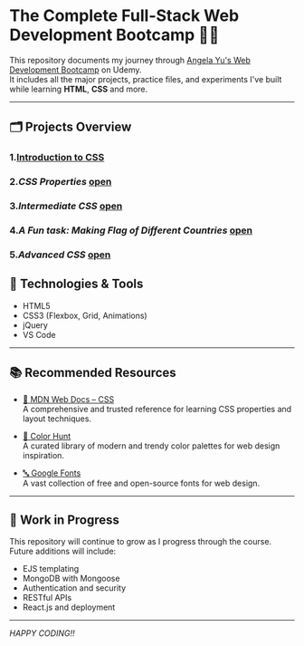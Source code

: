# The Complete Full-Stack Web Development Bootcamp 🧑‍💻

This repository documents my journey through [Angela Yu's Web Development Bootcamp](https://www.udemy.com/course/the-complete-web-development-bootcamp/) on Udemy.  
It includes all the major projects, practice files, and experiments I've built while learning **HTML**, **CSS** and more.

---

## 🗂️ Projects Overview

### 1.[Introduction to CSS](https://github.com/Shreya-Sikder/Udemy-WebDevelopment/tree/main/Basics%20of%20CSS)
### 2.*CSS Properties*   [open](https://github.com/Shreya-Sikder/Udemy-WebDevelopment/tree/main/CSS%20Properties)
### 3.*Intermediate CSS* [open](https://github.com/Shreya-Sikder/Udemy-WebDevelopment/tree/main/Intermediate%20CSS)
### 4.*A Fun task: Making Flag of Different Countries* [open](https://github.com/Shreya-Sikder/Udemy-WebDevelopment/tree/main/Flag)
### 5.*Advanced CSS* [open](https://github.com/Shreya-Sikder/Udemy-WebDevelopment/tree/main/Advanced%20CSS)



## 🧰 Technologies & Tools

- HTML5  
- CSS3 (Flexbox, Grid, Animations)  
- jQuery  
- VS Code  

---

## 📚 Recommended Resources

- [📘 MDN Web Docs – CSS](https://developer.mozilla.org/en-US/docs/Web/CSS)  
  A comprehensive and trusted reference for learning CSS properties and layout techniques.

- [🎨 Color Hunt](https://colorhunt.co/)  
  A curated library of modern and trendy color palettes for web design inspiration.

- [🔤 Google Fonts](https://fonts.google.com/)  
  A vast collection of free and open-source fonts for web design.

---

## 🚀 Work in Progress

This repository will continue to grow as I progress through the course.  
Future additions will include:
- EJS templating
- MongoDB with Mongoose
- Authentication and security
- RESTful APIs
- React.js and deployment

---
*HAPPY CODING!!*

